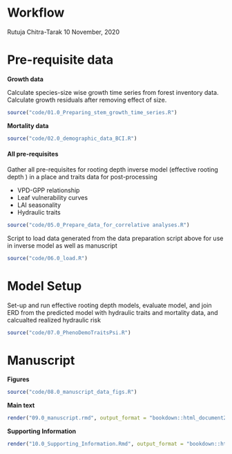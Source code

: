 Workflow
================
Rutuja Chitra-Tarak
10 November, 2020

Pre-requisite data
==================

**Growth data**

Calculate species-size wise growth time series from forest inventory data. Calculate growth residuals after removing effect of size.

``` r
source("code/01.0_Preparing_stem_growth_time_series.R")
```

**Mortality data**

``` r
source("code/02.0_demographic_data_BCI.R")
```

#### All pre-requisites

Gather all pre-requisites for rooting depth inverse model (effective rooting depth ) in a place and traits data for post-processing

-   VPD-GPP relationship
-   Leaf vulnerability curves
-   LAI seasonality
-   Hydraulic traits

``` r
source("code/05.0_Prepare_data_for_correlative analyses.R")
```

Script to load data generated from the data preparation script above for use in inverse model as well as manuscript

``` r
source("code/06.0_load.R")
```

Model Setup
===========

Set-up and run effective rooting depth models, evaluate model, and join ERD from the predicted model with hydraulic traits and mortality data, and calcualted realized hydraulic risk

``` r
source("code/07.0_PhenoDemoTraitsPsi.R")
```

Manuscript
==========

**Figures**

``` r
source("code/08.0_manuscript_data_figs.R")
```

**Main text**

``` r
render("09.0_manuscript.rmd", output_format = "bookdown::html_document2")
```

**Supporting Information**

``` r
render("10.0_Supporting_Information.Rmd", output_format = "bookdown::html_document2")
```
